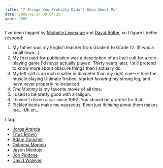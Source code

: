 ```yaml
---
title: "7 Things You Probably Didn't Know About Me"
date: 2009-01-27 09:04:28
year: 2009
---
```

I've been tagged by <a href="http://insanecats.com/cgi-bin/single.py?month=jan09&amp;msg=25">Michelle Levesque</a> and <a href="http://mindforks.blogspot.com">David Bolter</a>, so I figure I better respond:
<ol>
	<li>My father was my English teacher from Grade 8 to Grade 12.  (It was a small town...)</li>
	<li>My first paid-for publication was a description of an Inuit cult for a role-playing game I'd never actually played.  Thirty years later, I still pretend to know more about obscure things than I actually do.</li>
	<li>My left calf is an inch smaller in diameter than my right one---I tore the muscle playing Ultimate frisbee, started favoring my strong leg, and have never properly re-balanced.</li>
	<li><em>The Mummy</em> is my favorite movie of all time.</li>
	<li>I used to be pretty good with a railgun.</li>
	<li>I haven't driven a car since 1992. You should be grateful for that.</li>
	<li>Pickled beets make me nauseous.  Even just <em>thinking</em> about them makes me...  Uh oh...</li>
</ol>
I tag:
<ul>
	<li><a href="http://catenary.wordpress.com">Jorge Aranda</a></li>
	<li><a href="http://ivory.idyll.org/blog">Titus Brown</a></li>
	<li><a href="http://adam.goucher.ca/">Adam Goucher</a></li>
	<li><a href="http://myownpirateradio.com">Oshoma Momoh</a></li>
	<li><a href="http://www.jaysnothere.com/blog">Jason Montojo</a></li>
	<li><a href="http://skoolr.blogspot.com">Jon Pipitone</a></li>
	<li><a href="http://blog.codekills.net">David Wolever</a></li>
</ul>
